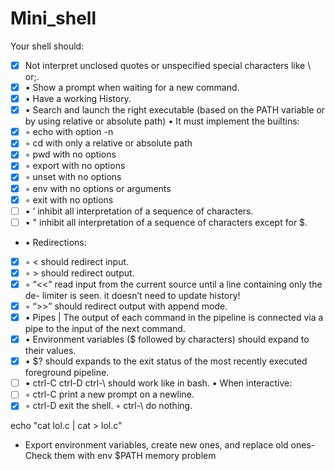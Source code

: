 # Mini_shell
Your shell should:
 

 - [x]  Not interpret unclosed quotes or unspecified special characters
       like \ or;.
 - [x] • Show a prompt when waiting for a new command.
 - [x] • Have a working History.
 - [x] • Search and launch the right executable (based on the PATH
       variable or by using relative or absolute path)
• It must implement the builtins:
 - [x] ◦ echo with option -n
 - [x] ◦ cd with only a relative or absolute path
 - [x] ◦ pwd with no options
 - [x] ◦ export with no options
 - [x] ◦ unset with no options
 - [x] ◦ env with no options or arguments 
 - [x] ◦ exit with no options
 - [ ] • ’ inhibit all interpretation of a sequence of characters.
 - [ ] • " inhibit all interpretation of a sequence of characters except
       for $.
 - • Redirections:
 - [x] ◦ < should redirect input.
 - [x] ◦ > should redirect output.
 - [x] ◦ “<<” read input from the current source until a line containing
       only the de- limiter is seen. it doesn’t need to update history!
 - [x] ◦ “>>” should redirect output with append mode.
 - [x] • Pipes | The output of each command in the pipeline is connected
       via a pipe to the input of the next command.
 - [X] • Environment variables ($ followed by characters) should expand
       to their values.
 - [X] • $? should expands to the exit status of the most recently
       executed foreground pipeline.
 - [ ] • ctrl-C ctrl-D ctrl-\ should work like in bash.
• When interactive:
 - [ ] ◦ ctrl-C print a new prompt on a newline.
 - [X] ◦ ctrl-D exit the shell. ◦ ctrl-\ do nothing.

echo "cat lol.c | cat > lol.c"
- Export environment variables, create new ones, and replace old ones- Check them with env
$PATH memory problem
